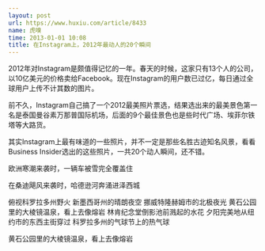```yaml
---
layout: post
url: https://www.huxiu.com/article/8433
name: 虎嗅
time: 2013-01-01 10:08
title: 在Instagram上，2012年最动人的20个瞬间
---
```

2012年对Instagram是颇值得记忆的一年。春天的时候，这家只有13个人的公司，以10亿美元的价格卖给Facebook。现在Instagram的用户数已过亿，每日通过全球用户上传不计其数的图片。

前不久，Instagram自己搞了一个2012最美照片票选，结果选出来的最美景色第一名是泰国曼谷素万那普国际机场，后面的9个最佳景色也是些时代广场、埃菲尔铁塔等大路货。

其实Instagram上最有味道的一些照片，并不一定是那些名胜古迹知名风景，看看Business Insider选出的这些照片，一共20个动人瞬间，还不错。

欧洲寒潮来袭时，一辆车被雪完全覆盖住

在桑迪飓风来袭时，哈德逊河奔涌进泽西城

俯视科罗拉多州野火 新墨西哥州的晴朗夜空 挪威特隆赫姆市的北极夜光 黄石公园里的大棱镜温泉，看上去像熔岩 林肯纪念堂倒影池前溅起的水花 夕阳完美地从纽约市的东西主街穿过 科罗拉多州的气球节上的热气球

黄石公园里的大棱镜温泉，看上去像熔岩

